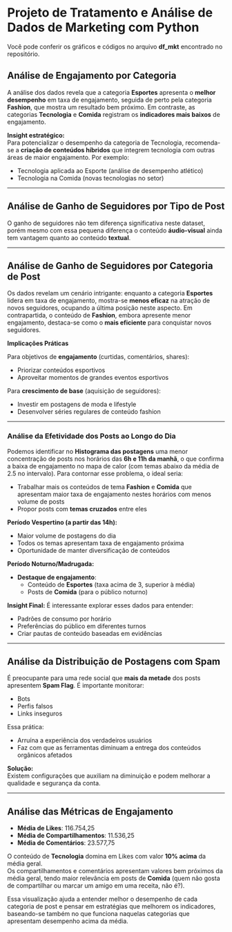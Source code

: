 # Projeto de Tratamento e Análise de Dados de Marketing com Python 

Você pode conferir os gráficos e códigos no arquivo **df_mkt** encontrado no repositório.

## Análise de Engajamento por Categoria

A análise dos dados revela que a categoria **Esportes** apresenta o **melhor desempenho** em taxa de engajamento, seguida de perto pela categoria **Fashion**, que mostra um resultado bem próximo. Em contraste, as categorias **Tecnologia** e **Comida** registram os **indicadores mais baixos** de engajamento.

**Insight estratégico:**  
Para potencializar o desempenho da categoria de Tecnologia, recomenda-se a **criação de conteúdos híbridos** que integrem tecnologia com outras áreas de maior engajamento. Por exemplo:  
- Tecnologia aplicada ao Esporte (análise de desempenho atlético)  
- Tecnologia na Comida (novas tecnologias no setor)  

---

## Análise de Ganho de Seguidores por Tipo de Post

O ganho de seguidores não tem diferença significativa neste dataset, porém mesmo com essa pequena diferença o conteúdo **áudio-visual** ainda tem vantagem quanto ao conteúdo **textual**.

---

## Análise de Ganho de Seguidores por Categoria de Post

Os dados revelam um cenário intrigante: enquanto a categoria **Esportes** lidera em taxa de engajamento, mostra-se **menos eficaz** na atração de novos seguidores, ocupando a última posição neste aspecto. Em contrapartida, o conteúdo de **Fashion**, embora apresente menor engajamento, destaca-se como o **mais eficiente** para conquistar novos seguidores.

**Implicações Práticas**  

Para objetivos de **engajamento** (curtidas, comentários, shares):  
- Priorizar conteúdos esportivos  
- Aproveitar momentos de grandes eventos esportivos  

Para **crescimento de base** (aquisição de seguidores):  
- Investir em postagens de moda e lifestyle  
- Desenvolver séries regulares de conteúdo fashion  

---

### Análise da Efetividade dos Posts ao Longo do Dia

Podemos identificar no **Histograma das postagens** uma menor concentração de posts nos horários das **6h e 11h da manhã**, o que confirma a baixa de engajamento no mapa de calor (com temas abaixo da média de 2.5 no intervalo). Para contornar esse problema, o ideal seria:

- Trabalhar mais os conteúdos de tema **Fashion** e **Comida** que apresentam maior taxa de engajamento nestes horários com menos volume de posts
- Propor posts com **temas cruzados** entre eles

**Período Vespertino (a partir das 14h):**
- Maior volume de postagens do dia
- Todos os temas apresentam taxa de engajamento próxima
- Oportunidade de manter diversificação de conteúdos

**Período Noturno/Madrugada:**
- **Destaque de engajamento**:
  - Conteúdo de **Esportes** (taxa acima de 3, superior à média)
  - Posts de **Comida** (para o público noturno)
  
**Insight Final:**
É interessante explorar esses dados para entender:
- Padrões de consumo por horário
- Preferências do público em diferentes turnos
- Criar pautas de conteúdo baseadas em evidências

---

## Análise da Distribuição de Postagens com Spam

É preocupante para uma rede social que **mais da metade** dos posts apresentem **Spam Flag**. É importante monitorar:  
- Bots  
- Perfis falsos  
- Links inseguros  

Essa prática:  
- Arruína a experiência dos verdadeiros usuários  
- Faz com que as ferramentas diminuam a entrega dos conteúdos orgânicos afetados  

**Solução:**  
Existem configurações que auxiliam na diminuição e podem melhorar a qualidade e segurança da conta.

---

## Análise das Métricas de Engajamento

- **Média de Likes**: 116.754,25  
- **Média de Compartilhamentos**: 11.536,25  
- **Média de Comentários**: 23.577,75  

O conteúdo de **Tecnologia** domina em Likes com valor **10% acima** da média geral.  
Os compartilhamentos e comentários apresentam valores bem próximos da média geral, tendo maior relevância em posts de **Comida** (quem não gosta de compartilhar ou marcar um amigo em uma receita, não é?).

Essa visualização ajuda a entender melhor o desempenho de cada categoria de post e pensar em estratégias que melhorem os indicadores, baseando-se também no que funciona naquelas categorias que apresentam desempenho acima da média.

